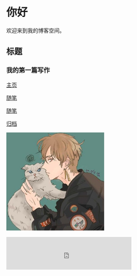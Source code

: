 <!DOCTYPE html>
<html>
<head>
<meta charset="utf-8">
<title>刘云来的博客</title>
</head>
<body>
<h1>你好</h1>
<p>欢迎来到我的博客空间。</p>
<h2>标题</h2>
<h3>我的第一篇写作</h3>

<a href="archives/index.html">主页</a>

<a href="archives/index.html">随笔</a>

<a href="archives/index.html">随笔</a>

<a href="archives/index.html">归档</a>

<bgsound src=”music.mid” loop=”-1″></bgsound>
<img decoding="async" src="touxiang.png" width="258" height="258" />
<iframe frameborder="no" border="0" marginwidth="0" marginheight="0" width=330 height=86 src="http://music.163.com/outchain/player?type=2&id=1999642000&auto=1&height=66"></iframe>
</body>
</html>
